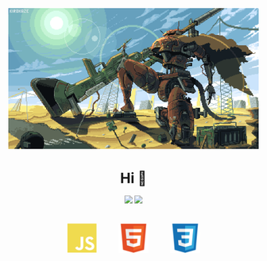 <img  src="pixelgif.webp" >
<div style="text-align:center;">
<h1>Hi 👋</h1>
<img height="150em" src="https://github-readme-stats.vercel.app/api?username=JHenrique-m&show_icons=true&theme=onedark&include_all_commits=true&count_private=true">
<img height="150em" src="https://github-readme-stats.vercel.app/api/top-langs/?username=JHenrique-m&layout=compact&langs_count=7&theme=onedark"><br><br>
<img  height="60" style="padding:20px"src="https://raw.githubusercontent.com/devicons/devicon/master/icons/javascript/javascript-plain.svg">
<img  height="60" style="padding:20px"src="https://raw.githubusercontent.com/devicons/devicon/master/icons/html5/html5-original.svg">
<img  height="60" style="padding:20px" src="https://raw.githubusercontent.com/devicons/devicon/master/icons/css3/css3-original.svg">

